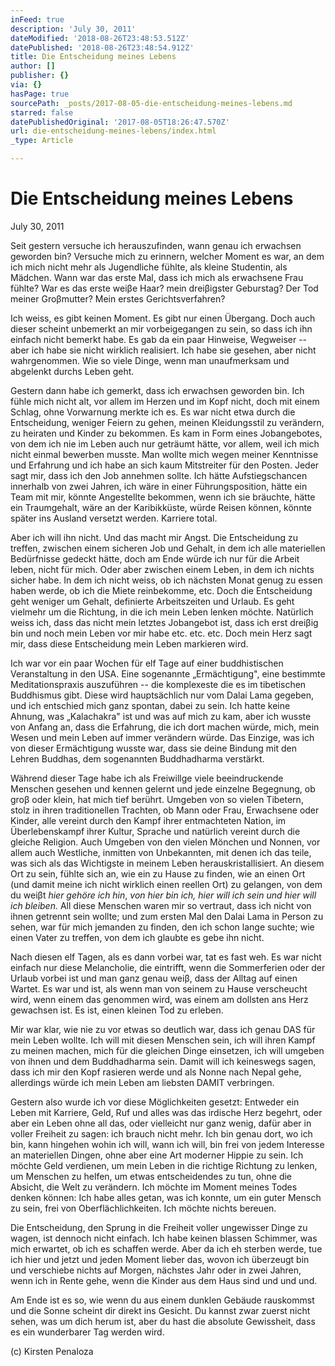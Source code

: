 ```yaml
---
inFeed: true
description: 'July 30, 2011'
dateModified: '2018-08-26T23:48:53.512Z'
datePublished: '2018-08-26T23:48:54.912Z'
title: Die Entscheidung meines Lebens
author: []
publisher: {}
via: {}
hasPage: true
sourcePath: _posts/2017-08-05-die-entscheidung-meines-lebens.md
starred: false
datePublishedOriginal: '2017-08-05T18:26:47.570Z'
url: die-entscheidung-meines-lebens/index.html
_type: Article

---
```

# **Die Entscheidung meines Lebens**

July 30, 2011

Seit gestern versuche ich herauszufinden, wann genau ich erwachsen geworden bin? Versuche mich zu erinnern, welcher Moment es war, an dem ich mich nicht mehr als Jugendliche fühlte, als kleine Studentin, als Mädchen. Wann war das erste Mal, dass ich mich als erwachsene Frau fühlte? War es das erste weiβe Haar? mein dreiβigster Geburstag? Der Tod meiner Groβmutter? Mein erstes Gerichtsverfahren?

Ich weiss, es gibt keinen Moment. Es gibt nur einen Übergang. Doch auch dieser scheint unbemerkt an mir vorbeigegangen zu sein, so dass ich ihn einfach nicht bemerkt habe. Es gab da ein paar Hinweise, Wegweiser -- aber ich habe sie nicht wirklich realisiert. Ich habe sie gesehen, aber nicht wahrgenommen. Wie so viele Dinge, wenn man unaufmerksam und abgelenkt durchs Leben geht.

Gestern dann habe ich gemerkt, dass ich erwachsen geworden bin. Ich fühle mich nicht alt, vor allem im Herzen und im Kopf nicht, doch mit einem Schlag, ohne Vorwarnung merkte ich es. Es war nicht etwa durch die Entscheidung, weniger Feiern zu gehen, meinen Kleidungsstil zu verändern, zu heiraten und Kinder zu bekommen. Es kam in Form eines Jobangebotes, von dem ich nie im Leben auch nur geträumt hätte, vor allem, weil ich mich nicht einmal bewerben musste. Man wollte mich wegen meiner Kenntnisse und Erfahrung und ich habe an sich kaum Mitstreiter für den Posten. Jeder sagt mir, dass ich den Job annehmen sollte. Ich hätte Aufstiegschancen innerhalb von zwei Jahren, ich wäre in einer Führungsposition, hätte ein Team mit mir, könnte Angestellte bekommen, wenn ich sie bräuchte, hätte ein Traumgehalt, wäre an der Karibikküste, würde Reisen können, könnte später ins Ausland versetzt werden. Karriere total.

Aber ich will ihn nicht. Und das macht mir Angst. Die Entscheidung zu treffen, zwischen einem sicheren Job und Gehalt, in dem ich alle materiellen Bedürfnisse gedeckt hätte, doch am Ende würde ich nur für die Arbeit leben, nicht für mich. Oder aber zwischen einem Leben, in dem ich nichts sicher habe. In dem ich nicht weiss, ob ich nächsten Monat genug zu essen haben werde, ob ich die Miete reinbekomme, etc. Doch die Entscheidung geht weniger um Gehalt, definierte Arbeitszeiten und Urlaub. Es geht vielmehr um die Richtung, in die ich mein Leben lenken möchte. Natürlich weiss ich, dass das nicht mein letztes Jobangebot ist, dass ich erst dreiβig bin und noch mein Leben vor mir habe etc. etc. etc. Doch mein Herz sagt mir, dass diese Entscheidung mein Leben markieren wird.

Ich war vor ein paar Wochen für elf Tage auf einer buddhistischen Veranstaltung in den USA. Eine sogenannte „Ermächtigung", eine bestimmte Meditationspraxis auszuführen -- die komplexeste die es im tibetischen Buddhismus gibt. Diese wird hauptsächlich nur vom Dalai Lama gegeben, und ich entschied mich ganz spontan, dabei zu sein. Ich hatte keine Ahnung, was „Kalachakra" ist und was auf mich zu kam, aber ich wusste von Anfang an, dass die Erfahrung, die ich dort machen würde, mich, mein Wesen und mein Leben auf immer verändern würde. Das Einzige, was ich von dieser Ermächtigung wusste war, dass sie deine Bindung mit den Lehren Buddhas, dem sogenannten Buddhadharma verstärkt.

Während dieser Tage habe ich als Freiwillge viele beeindruckende Menschen gesehen und kennen gelernt und jede einzelne Begegnung, ob groβ oder klein, hat mich tief berührt. Umgeben von so vielen Tibetern, stolz in ihren traditionellen Trachten, ob Mann oder Frau, Erwachsene oder Kinder, alle vereint durch den Kampf ihrer entmachteten Nation, im Überlebenskampf ihrer Kultur, Sprache und natürlich vereint durch die gleiche Religion. Auch Umgeben von den vielen Mönchen und Nonnen, vor allem auch Westliche, inmitten von Unbekannten, mit denen ich das teile, was sich als das Wichtigste in meinem Leben herauskristallisiert. An diesem Ort zu sein, fühlte sich an, wie ein zu Hause zu finden, wie an einen Ort (und damit meine ich nicht wirklich einen reellen Ort) zu gelangen, von dem du weiβt _hier gehöre ich hin_, _von hier bin ich, hier will ich sein und hier will ich bleiben._ All diese Menschen waren mir so vertraut, dass ich nicht von ihnen getrennt sein wollte; und zum ersten Mal den Dalai Lama in Person zu sehen, war für mich jemanden zu finden, den ich schon lange suchte; wie einen Vater zu treffen, von dem ich glaubte es gebe ihn nicht.

Nach diesen elf Tagen, als es dann vorbei war, tat es fast weh. Es war nicht einfach nur diese Melancholie, die eintrifft, wenn die Sommerferien oder der Urlaub vorbei ist und man ganz genau weiβ, dass der Alltag auf einen Wartet. Es war und ist, als wenn man von seinem zu Hause verscheucht wird, wenn einem das genommen wird, was einem am dollsten ans Herz gewachsen ist. Es ist, einen kleinen Tod zu erleben.

Mir war klar, wie nie zu vor etwas so deutlich war, dass ich genau DAS für mein Leben wollte. Ich will mit diesen Menschen sein, ich will ihren Kampf zu meinen machen, mich für die gleichen Dinge einsetzen, ich will umgeben von ihnen und dem Buddhadharma sein. Damit will ich keineswegs sagen, dass ich mir den Kopf rasieren werde und als Nonne nach Nepal gehe, allerdings würde ich mein Leben am liebsten DAMIT verbringen.

Gestern also wurde ich vor diese Möglichkeiten gesetzt: Entweder ein Leben mit Karriere, Geld, Ruf und alles was das irdische Herz begehrt, oder aber ein Leben ohne all das, oder vielleicht nur ganz wenig, dafür aber in voller Freiheit zu sagen: ich brauch nicht mehr. Ich bin genau dort, wo ich bin, kann hingehen wohin ich will, wann ich will, bin frei von jedem Interesse an materiellen Dingen, ohne aber eine Art moderner Hippie zu sein. Ich möchte Geld verdienen, um mein Leben in die richtige Richtung zu lenken, um Menschen zu helfen, um etwas entscheidendes zu tun, ohne die Absicht, die Welt zu verändern. Ich möchte im Moment meines Todes denken können: Ich habe alles getan, was ich konnte, um ein guter Mensch zu sein, frei von Oberflächlichkeiten. Ich möchte nichts bereuen.

Die Entscheidung, den Sprung in die Freiheit voller ungewisser Dinge zu wagen, ist dennoch nicht einfach. Ich habe keinen blassen Schimmer, was mich erwartet, ob ich es schaffen werde. Aber da ich eh sterben werde, tue ich hier und jetzt und jeden Moment lieber das, wovon ich überzeugt bin und verschiebe nichts auf Morgen, nächstes Jahr oder in zwei Jahren, wenn ich in Rente gehe, wenn die Kinder aus dem Haus sind und und und.

Am Ende ist es so, wie wenn du aus einem dunklen Gebäude rauskommst und die Sonne scheint dir direkt ins Gesicht. Du kannst zwar zuerst nicht sehen, was um dich herum ist, aber du hast die absolute Gewissheit, dass es ein wunderbarer Tag werden wird.

(c) Kirsten Penaloza